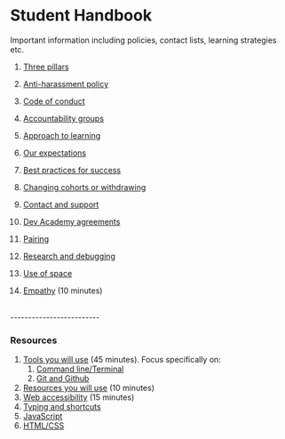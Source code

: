 # Student Handbook


Important information including policies, contact lists, learning strategies etc.

1. [Three pillars](/three-pillars)
2. [Anti-harassment policy](/anti-harassment-policy)
3. [Code of conduct](/code-of-conduct)
4. [Accountability groups](/accountability-groups)
5. [Approach to learning](/approach-to-learning)
6. [Our expectations](/expectations/)
7. [Best practices for success](/best-practices/)
6. [Changing cohorts or withdrawing](/changing-cohorts-or-withdrawing)
7. [Contact and support](/contact-and-support)
8. [Dev Academy agreements](/dev-academy-agreements)
9. [Pairing](/pairing)
10. [Research and debugging](/research-and-debugging)
11. [Use of space](/use-of-space)




3. [Empathy](/empathy/) (10 minutes)


<br>-------------------------
<br>

### Resources

1. [Tools you will use](/tools/) (45 minutes). Focus specifically on:
    1. [Command line/Terminal](tools/terminal#practicing-the-command-line)
    2. [Git and Github](tools/git-and-github#giving-git-a-test-drive)
2. [Resources you will use](/resources/) (10 minutes)
3. [Web accessibility](/accessibility/) (15 minutes)
4. [Typing and shortcuts](practice#typing-and-shortcuts)
5. [JavaScript](practice#javascript)
6. [HTML/CSS](practice#html-and-css)